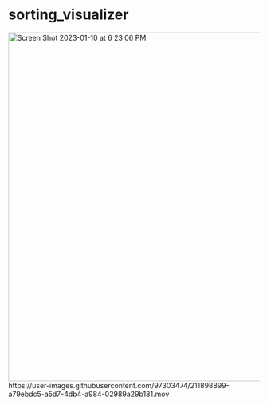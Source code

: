 # sorting_visualizer

<img width="700" alt="Screen Shot 2023-01-10 at 6 23 06 PM" src="https://user-images.githubusercontent.com/97303474/211897554-6429377f-d31f-473b-8891-2aab49bf20b8.png">
https://user-images.githubusercontent.com/97303474/211898899-a79ebdc5-a5d7-4db4-a984-02989a29b181.mov
